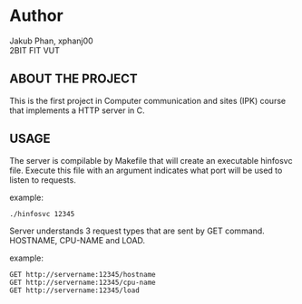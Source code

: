 # Author
Jakub Phan, xphanj00<br />
2BIT FIT VUT

## ABOUT THE PROJECT 
This is the first project in Computer communication and sites (IPK) course that implements a HTTP server in C. 

## USAGE
The server is compilable by Makefile that will create an executable hinfosvc file. Execute this file with an argument indicates what port will be used to listen to requests.

example:<br />
```
./hinfosvc 12345
```

Server understands 3 request types that are sent by GET command. HOSTNAME, CPU-NAME and LOAD.

example:<br />
```
GET http://servername:12345/hostname
GET http://servername:12345/cpu-name
GET http://servername:12345/load
```
